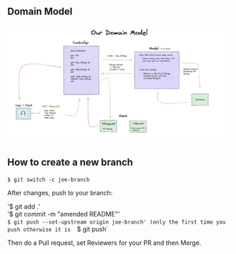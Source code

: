 ## Domain Model  


![alt text](image.png "Domain Model")

## How to create a new branch

`$ git switch -c joe-branch`

After changes, push to your branch:

 '$ git add .'  
 '$ git commit -m "amended README"'    
 `$ git push --set-upstream origin joe-branch' (only the first time you push otherwise it is 
 `$ git push`

 Then do a Pull request, set Reviewers for your PR and then Merge.  




